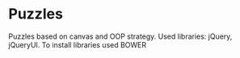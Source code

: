 Puzzles
=======

Puzzles based on canvas and OOP strategy.
Used libraries: jQuery, jQueryUI.
To install libraries used BOWER
